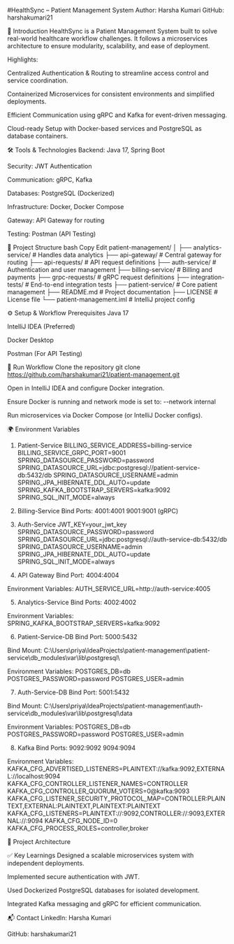 #HealthSync – Patient Management System
Author: Harsha Kumari
GitHub: harshakumari21

📌 Introduction
HealthSync is a Patient Management System built to solve real-world healthcare workflow challenges. It follows a microservices architecture to ensure modularity, scalability, and ease of deployment.

Highlights:

Centralized Authentication & Routing to streamline access control and service coordination.

Containerized Microservices for consistent environments and simplified deployments.

Efficient Communication using gRPC and Kafka for event-driven messaging.

Cloud-ready Setup with Docker-based services and PostgreSQL as database containers.

🛠️ Tools & Technologies
Backend: Java 17, Spring Boot

Security: JWT Authentication

Communication: gRPC, Kafka

Databases: PostgreSQL (Dockerized)

Infrastructure: Docker, Docker Compose

Gateway: API Gateway for routing

Testing: Postman (API Testing)

📂 Project Structure
bash
Copy
Edit
patient-management/
│
├── analytics-service/       # Handles data analytics
├── api-gateway/              # Central gateway for routing
├── api-requests/             # API request definitions
├── auth-service/             # Authentication and user management
├── billing-service/          # Billing and payments
├── grpc-requests/            # gRPC request definitions
├── integration-tests/        # End-to-end integration tests
├── patient-service/          # Core patient management
├── README.md                 # Project documentation
├── LICENSE                   # License file
└── patient-management.iml    # IntelliJ project config

⚙️ Setup & Workflow
Prerequisites
Java 17

IntelliJ IDEA (Preferred)

Docker Desktop

Postman (For API Testing)

🚀 Run Workflow
Clone the repository
git clone https://github.com/harshakumari21/patient-management.git

Open in IntelliJ IDEA and configure Docker integration.

Ensure Docker is running and network mode is set to:
--network internal

Run microservices via Docker Compose (or IntelliJ Docker configs).

🌍 Environment Variables
1. Patient-Service
BILLING_SERVICE_ADDRESS=billing-service
BILLING_SERVICE_GRPC_PORT=9001
SPRING_DATASOURCE_PASSWORD=password
SPRING_DATASOURCE_URL=jdbc:postgresql://patient-service-db:5432/db
SPRING_DATASOURCE_USERNAME=admin
SPRING_JPA_HIBERNATE_DDL_AUTO=update
SPRING_KAFKA_BOOTSTRAP_SERVERS=kafka:9092
SPRING_SQL_INIT_MODE=always

2. Billing-Service
Bind Ports:
4001:4001
9001:9001 (gRPC)

3. Auth-Service
JWT_KEY=your_jwt_key
SPRING_DATASOURCE_PASSWORD=password
SPRING_DATASOURCE_URL=jdbc:postgresql://auth-service-db:5432/db
SPRING_DATASOURCE_USERNAME=admin
SPRING_JPA_HIBERNATE_DDL_AUTO=update
SPRING_SQL_INIT_MODE=always

4. API Gateway
Bind Port:
4004:4004

Environment Variables:
AUTH_SERVICE_URL=http://auth-service:4005

5. Analytics-Service
Bind Ports:
4002:4002

Environment Variables:
SPRING_KAFKA_BOOTSTRAP_SERVERS=kafka:9092

6. Patient-Service-DB
Bind Port:
5000:5432
   
Bind Mount:
C:\Users\priya\IdeaProjects\patient-management\patient-service\db_modules\var\lib\postgresql\

Environment Variables:
POSTGRES_DB=db
POSTGRES_PASSWORD=password
POSTGRES_USER=admin

7. Auth-Service-DB
Bind Port:
5001:5432
   
Bind Mount:
C:\Users\priya\IdeaProjects\patient-management\auth-service\db_modules\var\lib\postgresql\data

Environment Variables:
POSTGRES_DB=db
POSTGRES_PASSWORD=password
POSTGRES_USER=admin

8. Kafka
Bind Ports:
9092:9092
9094:9094
   
Environment Variables:
KAFKA_CFG_ADVERTISED_LISTENERS=PLAINTEXT://kafka:9092,EXTERNAL://localhost:9094
KAFKA_CFG_CONTROLLER_LISTENER_NAMES=CONTROLLER
KAFKA_CFG_CONTROLLER_QUORUM_VOTERS=0@kafka:9093
KAFKA_CFG_LISTENER_SECURITY_PROTOCOL_MAP=CONTROLLER:PLAINTEXT,EXTERNAL:PLAINTEXT,PLAINTEXT:PLAINTEXT
KAFKA_CFG_LISTENERS=PLAINTEXT://:9092,CONTROLLER://:9093,EXTERNAL://:9094
KAFKA_CFG_NODE_ID=0
KAFKA_CFG_PROCESS_ROLES=controller,broker

📸 Project Architecture

✅ Key Learnings
Designed a scalable microservices system with independent deployments.

Implemented secure authentication with JWT.

Used Dockerized PostgreSQL databases for isolated development.

Integrated Kafka messaging and gRPC for efficient communication.

📬 Contact
LinkedIn: Harsha Kumari

GitHub: harshakumari21
